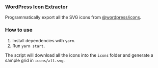 ### WordPress Icon Extractor

Programmatically export all the SVG icons from [@wordpress/icons](https://www.npmjs.com/package/@wordpress/icons).

### How to use

1. Install dependencies with `yarn`.
2. Run `yarn start`.

The script will download all the icons into the `icons` folder and generate a sample grid in `icons/all.svg`.
